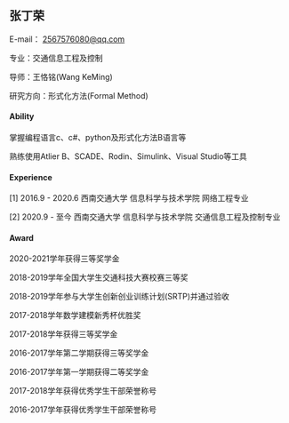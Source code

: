 ## 张丁荣

E-mail： 2567576080@qq.com

专业：交通信息工程及控制

导师：王恪铭(Wang KeMing)

研究方向：形式化方法(Formal Method)

#### Ability

掌握编程语言c、c#、python及形式化方法B语言等

熟练使用Atlier B、SCADE、Rodin、Simulink、Visual Studio等工具


#### Experience

[1] 2016.9 - 2020.6 西南交通大学 信息科学与技术学院 网络工程专业

[2] 2020.9 - 至今 西南交通大学 信息科学与技术学院 交通信息工程及控制专业


#### Award

2020-2021学年获得三等奖学金

2018-2019学年全国大学生交通科技大赛校赛三等奖

2018-2019学年参与大学生创新创业训练计划(SRTP)并通过验收

2017-2018学年数学建模新秀杯优胜奖

2017-2018学年获得三等奖学金

2016-2017学年第二学期获得三等奖学金

2016-2017学年第一学期获得二等奖学金

2017-2018学年获得优秀学生干部荣誉称号

2016-2017学年获得优秀学生干部荣誉称号


